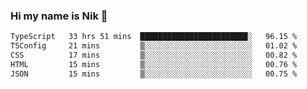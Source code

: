### Hi my name is Nik 👋

<!--
**NikDoe/NikDoe** is a ✨ _special_ ✨ repository because its `README.md` (this file) appears on your GitHub profile.

Here are some ideas to get you started:

- 🔭 I’m currently working on ...
- 🌱 I’m currently learning ...
- 👯 I’m looking to collaborate on ...
- 🤔 I’m looking for help with ...
- 💬 Ask me about ...
- 📫 How to reach me: ...
- 😄 Pronouns: ...
- ⚡ Fun fact: ...
-->

<!--START_SECTION:waka-->

```txt
TypeScript   33 hrs 51 mins  ████████████████████████░   96.15 %
TSConfig     21 mins         ▒░░░░░░░░░░░░░░░░░░░░░░░░   01.02 %
CSS          17 mins         ▒░░░░░░░░░░░░░░░░░░░░░░░░   00.82 %
HTML         15 mins         ▒░░░░░░░░░░░░░░░░░░░░░░░░   00.76 %
JSON         15 mins         ▒░░░░░░░░░░░░░░░░░░░░░░░░   00.75 %
```

<!--END_SECTION:waka-->
